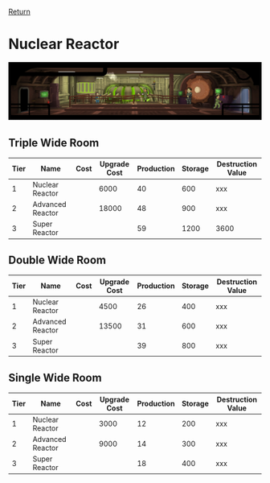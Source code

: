 [Return](../README.md)

Nuclear Reactor
===========

![Nuclear Reactor](t3images/tripplesuperreactor.jpg)

## Triple Wide Room

Tier | Name | Cost | Upgrade Cost | Production | Storage | Destruction Value
------|------|------|------|------|------|------
1 | Nuclear Reactor | | 6000 | 40 | 600 | xxx
2 | Advanced Reactor | | 18000 | 48 | 900 | xxx
3 | Super Reactor | | | 59 | 1200 | 3600

## Double Wide Room

Tier | Name | Cost | Upgrade Cost | Production | Storage | Destruction Value
------|------|------|------|------|------|------
1 | Nuclear Reactor | | 4500 | 26 | 400 | xxx
2 | Advanced Reactor | | 13500 | 31 | 600 | xxx
3 | Super Reactor | | | 39 | 800 | xxx

## Single Wide Room

Tier | Name | Cost | Upgrade Cost | Production | Storage | Destruction Value
------|------|------|------|------|------|------
1 | Nuclear Reactor | | 3000 | 12 | 200 | xxx
2 | Advanced Reactor | | 9000 | 14 | 300 | xxx
3 | Super Reactor | | | 18 | 400 | xxx
